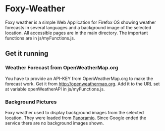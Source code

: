 # Foxy-Weather
Foxy weather is a simple Web Application for Firefox OS showing weather forecasts in several languages and a background image of the selected location. All accessible pages are in the main directory. The important functions are in js/myFunctions.js.

## Get it running

### Weather Forecast from OpenWeatherMap.org
You have to provide an API-KEY from OpenWeatherMap.org to make the forecast work. Get it from http://openweathermap.org. Add it to the URL set at variable openWeatherAPI in js/myFunctions.js.

### Background Pictures 
Foxy weather used to display background images from the selected location. They were loaded from [Panoramio](http://www.panoramio.com). Since Google ended the service there are no background images shown.


